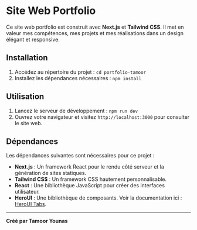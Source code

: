 # Site Web Portfolio  

Ce site web portfolio est construit avec **Next.js** et **Tailwind CSS**. Il met en valeur mes compétences, mes projets et mes réalisations dans un design élégant et responsive.  

## Installation  

1. Accédez au répertoire du projet : `cd portfolio-tamoor`  
2. Installez les dépendances nécessaires : `npm install`  

## Utilisation  

1. Lancez le serveur de développement : `npm run dev`  
2. Ouvrez votre navigateur et visitez `http://localhost:3000` pour consulter le site web.  

## Dépendances  

Les dépendances suivantes sont nécessaires pour ce projet :  

- **Next.js** : Un framework React pour le rendu côté serveur et la génération de sites statiques.  
- **Tailwind CSS** : Un framework CSS hautement personnalisable.  
- **React** : Une bibliothèque JavaScript pour créer des interfaces utilisateur.  
- **HeroUI** : Une bibliothèque de composants. Voir la documentation ici : [HeroUI Tabs](https://www.heroui.com/docs/components/tabs).  

---

**Créé par Tamoor Younas**  



